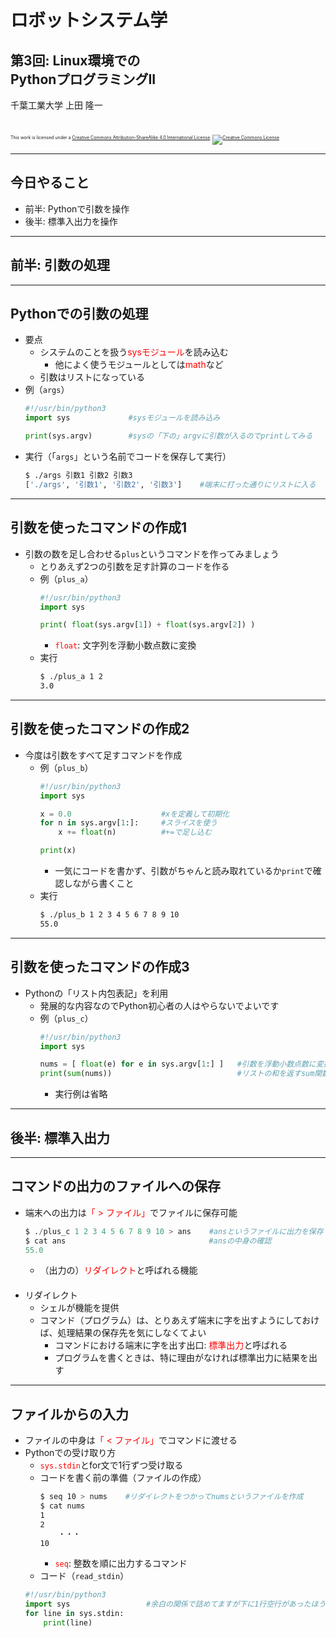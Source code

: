 # ロボットシステム学

## 第3回: <span style="text-transform:none">Linux環境での<br />PythonプログラミングII</span>

千葉工業大学 上田 隆一

<br />

<p style="font-size:50%">
This work is licensed under a <a rel="license" href="http://creativecommons.org/licenses/by-sa/4.0/">Creative Commons Attribution-ShareAlike 4.0 International License</a>.
<a rel="license" href="http://creativecommons.org/licenses/by-sa/4.0/">
<img alt="Creative Commons License" style="border-width:0" src="https://i.creativecommons.org/l/by-sa/4.0/88x31.png" /></a>
</p>

---

## 今日やること

* 前半: Pythonで引数を操作
* 後半: 標準入出力を操作

---

## 前半: 引数の処理

---

## <span style="text-transform:none">Python</span>での引数の処理

* 要点
    * システムのことを扱う<span style="color:red">sysモジュール</span>を読み込む
        * 他によく使うモジュールとしては<span style="color:red">math</span>など
    * 引数はリストになっている
* 例（`args`）
    ```python
    #!/usr/bin/python3
    import sys             #sysモジュールを読み込み
    
    print(sys.argv)        #sysの「下の」argvに引数が入るのでprintしてみる
    ```
* 実行（「`args`」という名前でコードを保存して実行）
    ```bash
    $ ./args 引数1 引数2 引数3
    ['./args', '引数1', '引数2', '引数3']    #端末に打った通りにリストに入る
    ```

---

## 引数を使ったコマンドの作成1

* 引数の数を足し合わせる`plus`というコマンドを作ってみましょう
    * とりあえず2つの引数を足す計算のコードを作る
    * 例（`plus_a`）
        ```python
        #!/usr/bin/python3
        import sys
        
        print( float(sys.argv[1]) + float(sys.argv[2]) )
        ```
        * <span style="color:red">`float`</span>: 文字列を浮動小数点数に変換 
    * 実行
        ```bash
        $ ./plus_a 1 2
        3.0
        ```

---

## 引数を使ったコマンドの作成2

* 今度は引数をすべて足すコマンドを作成
    * 例（`plus_b`）
        ```python
        #!/usr/bin/python3
        import sys
        
        x = 0.0                    #xを定義して初期化
        for n in sys.argv[1:]:     #スライスを使う
            x += float(n)          #+=で足し込む
        
        print(x)
        ```
        * 一気にコードを書かず、引数がちゃんと読み取れているか`print`で確認しながら書くこと
    * 実行
        ```bash
        $ ./plus_b 1 2 3 4 5 6 7 8 9 10
        55.0
        ```

---

## 引数を使ったコマンドの作成3

* Pythonの「リスト内包表記」を利用
    * 発展的な内容なのでPython初心者の人はやらないでよいです
    * 例（`plus_c`）
        ```python
        #!/usr/bin/python3
        import sys
        
        nums = [ float(e) for e in sys.argv[1:] ]   #引数を浮動小数点数に変換してリスト作成
        print(sum(nums))                            #リストの和を返すsum関数を利用
        ```
        * 実行例は省略


---

## 後半: 標準入出力

---

## コマンドの出力のファイルへの保存

* 端末への出力は<span style="color:red">「 > ファイル」</span>でファイルに保存可能
    ```python
    $ ./plus_c 1 2 3 4 5 6 7 8 9 10 > ans    #ansというファイルに出力を保存
    $ cat ans                                #ansの中身の確認
    55.0
    ```
    * （出力の）<span style="color:red">リダイレクト</span>と呼ばれる機能<br />　
* リダイレクト
    * シェルが機能を提供
    * コマンド（プログラム）は、とりあえず端末に字を出すようにしておけば、処理結果の保存先を気にしなくてよい
        * コマンドにおける端末に字を出す出口: <span style="color:red">標準出力</span>と呼ばれる
        * プログラムを書くときは、特に理由がなければ標準出力に結果を出す

---

## ファイルからの入力

* ファイルの中身は<span style="color:red">「 &lt; ファイル」</span>でコマンドに渡せる
* Pythonでの受け取り方
    * <span style="color:red">`sys.stdin`</span>とfor文で1行ずつ受け取る
    * コードを書く前の準備（ファイルの作成）
        ```bash
        $ seq 10 > nums    #リダイレクトをつかってnumsというファイルを作成
        $ cat nums
        1
        2
        	・・・
        10
        ```
        * <span style="color:red">`seq`</span>: 整数を順に出力するコマンド
    * コード（`read_stdin`）
    ```python
    #!/usr/bin/python3
    import sys                 #余白の関係で詰めてますが下に1行空行があったほうがよいです
    for line in sys.stdin:
        print(line)
    ```

